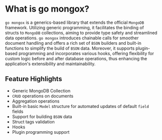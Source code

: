 # What is go mongox?
`go mongox` is a generics-based library that extends the official `MongoDB` framework. Utilizing generic programming, it facilitates the binding of structs to `MongoDB` collections, aiming to provide type safety and streamlined data operations. `go mongox` introduces chainable calls for smoother document handling and offers a rich set of `BSON` builders and built-in functions to simplify the build of `BSON` data. Moreover, it supports plugin-based programming and incorporates various hooks, offering flexibility for custom logic before and after database operations, thus enhancing the application's extensibility and maintainability.
## Feature Highlights
- Generic MongoDB Collection
- `CRUD` operations on documents
- Aggregation operations
- Built-in basic `Model` structure for automated updates of default `field` fields
- Support for building `BSON` data
- Struct tags validation
- Hooks
- Plugin programming support